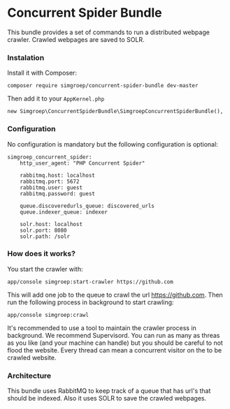 Concurrent Spider Bundle
========================

This bundle provides a set of commands to run a distributed webpage crawler. Crawled webpages are saved to SOLR.

### Instalation

Install it with Composer:

    composer require simgroep/concurrent-spider-bundle dev-master

Then add it to your `AppKernel.php`

    new Simgroep\ConcurrentSpiderBundle\SimgroepConcurrentSpiderBundle(),

### Configuration

No configuration is mandatory but the following configuration is optional:

    simgroep_concurrent_spider:
        http_user_agent: "PHP Concurrent Spider"

        rabbitmq.host: localhost
        rabbitmq.port: 5672
        rabbitmq.user: guest
        rabbitmq.password: guest

        queue.discoveredurls_queue: discovered_urls
        queue.indexer_queue: indexer

        solr.host: localhost
        solr.port: 8080
        solr.path: /solr

### How does it works?

You start the crawler with:

    app/console simgroep:start-crawler https://github.com

This will add one job to the queue to crawl the url https://github.com. Then run the following process in background to start crawling:

    app/console simgroep:crawl

It's recommended to use a tool to maintain the crawler process in background. We recommend Supervisord. You can run as many as threas as you like (and your machine can handle) but you should be careful to not flood the website. Every thread can mean a concurrent visitor on the to be crawled website.

### Architecture

This bundle uses RabbitMQ to keep track of a queue that has url's that should be indexed. Also it uses SOLR to save the crawled webpages.
